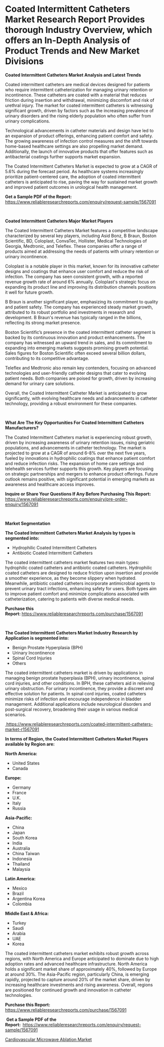 <p><h1>Coated Intermittent Catheters Market Research Report Provides thorough Industry Overview, which offers an In-Depth Analysis of Product Trends and New Market Divisions</h1></p><p><strong>Coated Intermittent Catheters Market Analysis and Latest Trends</strong></p>
<p><p>Coated intermittent catheters are medical devices designed for patients who require intermittent catheterization for managing urinary retention or incontinence. These catheters are coated with a material that reduces friction during insertion and withdrawal, minimizing discomfort and risk of urethral injury. The market for coated intermittent catheters is witnessing significant growth, driven by factors such as the increasing prevalence of urinary disorders and the rising elderly population who often suffer from urinary complications.</p><p>Technological advancements in catheter materials and design have led to an expansion of product offerings, enhancing patient comfort and safety. The growing awareness of infection control measures and the shift towards home-based healthcare settings are also propelling market demand. Additionally, the launch of innovative products that offer features such as antibacterial coatings further supports market expansion.</p><p>The Coated Intermittent Catheters Market is expected to grow at a CAGR of 5.6% during the forecast period. As healthcare systems increasingly prioritize patient-centered care, the adoption of coated intermittent catheters is anticipated to rise, paving the way for sustained market growth and improved patient outcomes in urological health management.</p></p>
<p><strong>Get a Sample PDF of the Report:&nbsp;</strong> <a href="https://www.reliableresearchreports.com/enquiry/request-sample/1567091?utm_campaign=2714&utm_medium=2&utm_source=Github&utm_content=ia&utm_term=22032025&utm_id=coated-intermittent-catheters">https://www.reliableresearchreports.com/enquiry/request-sample/1567091</a></p>
<p>&nbsp;</p>
<p><strong>Coated Intermittent Catheters Major Market Players</strong></p>
<p><p>The Coated Intermittent Catheters Market features a competitive landscape characterized by several key players, including Asid Bonz, B Braun, Boston Scientific, BD, Coloplast, ConvaTec, Hollister, Medical Technologies of Georgia, Medtronic, and Teleflex. These companies offer a range of products aimed at addressing the needs of patients with urinary retention or urinary incontinence.</p><p>Coloplast is a notable player in this market, known for its innovative catheter designs and coatings that enhance user comfort and reduce the risk of infection. The company has seen consistent growth, with a reported revenue growth rate of around 6% annually. Coloplast's strategic focus on expanding its product line and improving its distribution channels positions it well for future growth.</p><p>B Braun is another significant player, emphasizing its commitment to quality and patient safety. The company has experienced steady market growth, attributed to its robust portfolio and investments in research and development. B Braun's revenue has typically ranged in the billions, reflecting its strong market presence.</p><p>Boston Scientific’s presence in the coated intermittent catheter segment is backed by its continuous innovation and product enhancements. The company has witnessed an upward trend in sales, and its commitment to expanding into emerging markets suggests promising growth potential. Sales figures for Boston Scientific often exceed several billion dollars, contributing to its competitive advantage.</p><p>Teleflex and Medtronic also remain key contenders, focusing on advanced technologies and user-friendly catheter designs that cater to evolving patient needs. Both companies are poised for growth, driven by increasing demand for urinary care solutions.</p><p>Overall, the Coated Intermittent Catheter Market is anticipated to grow significantly, with evolving healthcare needs and advancements in catheter technology, providing a robust environment for these companies.</p></p>
<p>&nbsp;</p>
<p><strong>What Are The Key Opportunities For Coated Intermittent Catheters Manufacturers?</strong></p>
<p><p>The Coated Intermittent Catheters market is experiencing robust growth, driven by increasing awareness of urinary retention issues, rising geriatric populations, and advancements in catheter technology. The market is projected to grow at a CAGR of around 6-8% over the next five years, fueled by innovations in hydrophilic coatings that enhance patient comfort and reduce infection risks. The expansion of home care settings and telehealth services further supports this growth. Key players are focusing on strategic partnerships and mergers to enhance product offerings. Future outlook remains positive, with significant potential in emerging markets as awareness and healthcare access improves.</p></p>
<p><strong>Inquire or Share Your Questions If Any Before Purchasing This Report:</strong> <a href="https://www.reliableresearchreports.com/enquiry/pre-order-enquiry/1567091?utm_campaign=2714&utm_medium=2&utm_source=Github&utm_content=ia&utm_term=22032025&utm_id=coated-intermittent-catheters">https://www.reliableresearchreports.com/enquiry/pre-order-enquiry/1567091</a></p>
<p>&nbsp;</p>
<p><strong>Market Segmentation</strong></p>
<p><strong>The Coated Intermittent Catheters Market Analysis by types is segmented into:</strong></p>
<p><ul><li>Hydrophilic Coated Intermittent Catheters</li><li>Antibiotic Coated Intermittent Catheters</li></ul></p>
<p><p>The coated intermittent catheters market features two main types: hydrophilic coated catheters and antibiotic coated catheters. Hydrophilic coated catheters are designed to reduce friction upon insertion and provide a smoother experience, as they become slippery when hydrated. Meanwhile, antibiotic coated catheters incorporate antimicrobial agents to prevent urinary tract infections, enhancing safety for users. Both types aim to improve patient comfort and minimize complications associated with catheterization, catering to patients with diverse medical needs.</p></p>
<p><strong>Purchase this Report:&nbsp;</strong><a href="https://www.reliableresearchreports.com/purchase/1567091?utm_campaign=2714&utm_medium=2&utm_source=Github&utm_content=ia&utm_term=22032025&utm_id=coated-intermittent-catheters">https://www.reliableresearchreports.com/purchase/1567091</a></p>
<p>&nbsp;</p>
<p><strong>The Coated Intermittent Catheters Market Industry Research by Application is segmented into:</strong></p>
<p><ul><li>Benign Prostate Hyperplasia (BPH)</li><li>Urinary Incontinence</li><li>Spinal Cord Injuries</li><li>Others</li></ul></p>
<p><p>The coated intermittent catheters market is driven by applications in managing benign prostate hyperplasia (BPH), urinary incontinence, spinal cord injuries, and other conditions. In BPH, these catheters aid in relieving urinary obstruction. For urinary incontinence, they provide a discreet and effective solution for patients. In spinal cord injuries, coated catheters minimize risks of infection and encourage independence in bladder management. Additional applications include neurological disorders and post-surgical recovery, broadening their usage in various medical scenarios.</p></p>
<p><a href="https://www.reliableresearchreports.com/coated-intermittent-catheters-market-r1567091?utm_campaign=2714&utm_medium=2&utm_source=Github&utm_content=ia&utm_term=22032025&utm_id=coated-intermittent-catheters">&nbsp;https://www.reliableresearchreports.com/coated-intermittent-catheters-market-r1567091</a></p>
<p><strong>In terms of Region, the Coated Intermittent Catheters Market Players available by Region are:</strong></p>
<p>
    <p> <strong> North America: </strong>
        <ul>
            <li>United States</li>
            <li>Canada</li>
        </ul>
        </p> 
    <p> <strong> Europe: </strong>
        <ul>
            <li>Germany</li>
            <li>France</li>
            <li>U.K.</li>
            <li>Italy</li>
            <li>Russia</li>
        </ul>
        </p> 
    <p> <strong> Asia-Pacific: </strong>
        <ul>
            <li>China</li>
            <li>Japan</li>
            <li>South Korea</li>
            <li>India</li>
            <li>Australia</li>
            <li>China Taiwan</li>
            <li>Indonesia</li>
            <li>Thailand</li>
            <li>Malaysia</li>
        </ul>
        </p> 
    <p> <strong> Latin America: </strong>
        <ul>
            <li>Mexico</li>
            <li>Brazil</li>
            <li>Argentina Korea</li>
            <li>Colombia</li>
        </ul>
        </p> 
    <p> <strong> Middle East & Africa: </strong>
        <ul>
            <li>Turkey</li>
            <li>Saudi</li>
            <li>Arabia</li>
            <li>UAE</li>
            <li>Korea</li>
        </ul>
    </p>
    </p>
<p><p>The coated intermittent catheters market exhibits robust growth across regions, with North America and Europe anticipated to dominate due to high adoption rates and advanced healthcare infrastructure. North America holds a significant market share of approximately 40%, followed by Europe at around 30%. The Asia-Pacific region, particularly China, is emerging rapidly, projected to capture around 20% of the market share, driven by increasing healthcare investments and rising awareness. Overall, regions are positioned for continued growth and innovation in catheter technologies.</p></p>
<p><strong>Purchase this Report: </strong><a href="https://www.reliableresearchreports.com/purchase/1567091?utm_campaign=2714&utm_medium=2&utm_source=Github&utm_content=ia&utm_term=22032025&utm_id=coated-intermittent-catheters">https://www.reliableresearchreports.com/purchase/1567091</a></p>
<p>&nbsp;<strong>Get a Sample PDF of the Report:&nbsp;&nbsp;</strong><a href="https://www.reliableresearchreports.com/enquiry/request-sample/1567091?utm_campaign=2714&utm_medium=2&utm_source=Github&utm_content=ia&utm_term=22032025&utm_id=coated-intermittent-catheters">https://www.reliableresearchreports.com/enquiry/request-sample/1567091</a></p>
<p><strong></strong></p>
<p><p><a href="https://github.com/nabadeneme/Market-Research-Report-List-1/blob/main/cardiovascular-microwave-ablation-market.md?utm_campaign=2714&utm_medium=2&utm_source=Github&utm_content=ia&utm_term=22032025&utm_id=coated-intermittent-catheters">Cardiovascular Microwave Ablation Market</a></p></p>